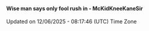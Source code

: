 #### Wise man says only fool rush in - McKidKneeKaneSir
Updated on 12/06/2025 - 08:17:46 (UTC) Time Zone
